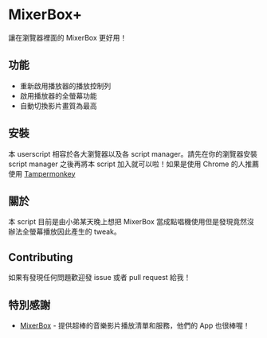 # MixerBox+

讓在瀏覽器裡面的 MixerBox 更好用！

## 功能

* 重新啟用播放器的播放控制列
* 啟用播放器的全螢幕功能
* 自動切換影片畫質為最高

## 安裝

本 userscript 相容於各大瀏覽器以及各 script manager。請先在你的瀏覽器安裝 script manager 之後再將本 script 加入就可以啦！如果是使用 Chrome 的人推薦使用 [Tampermonkey](https://chrome.google.com/webstore/detail/tampermonkey/dhdgffkkebhmkfjojejmpbldmpobfkfo?hl=zh-TW)

## 關於

本 script 目前是由小弟某天晚上想把 MixerBox 當成點唱機使用但是發現竟然沒辦法全螢幕播放因此產生的 tweak。

## Contributing

如果有發現任何問題歡迎發 issue 或者 pull request 給我！

## 特別感謝

* [MixerBox](http://www.mixerbox.com/) - 提供超棒的音樂影片播放清單和服務，他們的 App 也很棒喔！
